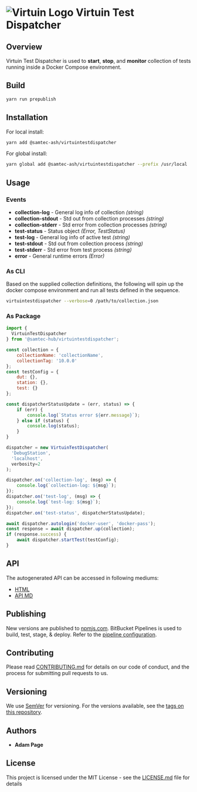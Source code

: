 
# ![Virtuin Logo](https://s3.amazonaws.com/virtuin-static-images/icon_white_64x64.png) Virtuin Test Dispatcher  

## Overview

Virtuin Test Dispatcher is used to **start**, **stop**, and **monitor** collection of tests running
inside a Docker Compose environment.

## Build

```bash
yarn run prepublish
```

## Installation

For local install:
```bash
yarn add @samtec-ash/virtuintestdispatcher
```
For global install:
```bash
yarn global add @samtec-ash/virtuintestdispatcher --prefix /usr/local
```

## Usage

### Events

* **collection-log** - General log info of collection *(string)*
* **collection-stdout** - Std out from collection processes *(string)*
* **collection-stderr** - Std error from collection processes *(string)*
* **test-status** - Status object *(Error, TestStatus)*
* **test-log** - General log info of active test *(string)*
* **test-stdout** - Std out from collection process *(string)*
* **test-stderr** - Std error from test process *(string)*
* **error** - General runtime errors *(Error)*

### As CLI

Based on the supplied collection definitions, the following will spin up the docker compose environment and run all tests defined in the sequence.
```bash
virtuintestdispatcher --verbose=0 /path/to/collection.json
```

### As Package

```javascript
import {
  VirtuinTestDispatcher
} from '@samtec-hub/virtuintestdispatcher';

const collection = {
	collectionName: 'collectionName',
	collectionTag: '10.0.0'
};
const testConfig = {
	dut: {},
	station: {},
	test: {}
};

const dispatcherStatusUpdate = (err, status) => {
	if (err) {
		console.log(`Status error ${err.message}`);
	} else if (status) {
		console.log(status);
	}
}

dispatcher = new VirtuinTestDispatcher(
  'DebugStation',
  'localhost',
  verbosity=2
);

dispatcher.on('collection-log', (msg) => {
	console.log(`collection-log: ${msg}`);
});
dispatcher.on('test-log', (msg) => {
	console.log(`test-log: ${msg}`);
});
dispatcher.on('test-status', dispatcherStatusUpdate);

await dispatcher.autologin('docker-user', 'docker-pass');
const response = await dispatcher.up(collection);
if (response.success) {
	await dispatcher.startTest(testConfig);
}
```

## API

The autogenerated API can be accessed in following mediums:
* [HTML](./docs/index.html)
* [API MD](./docs/api.md)

## Publishing

New versions are published to [npmjs.com](https://www.npmjs.com).
BitBucket Pipelines is used to build, test, stage, & deploy. Refer to the [pipeline configuration](https://bitbucket.org/samteccmd/virtuintestdispatcher/src/master/bitbucket-pipelines.yml).

## Contributing

Please read [CONTRIBUTING.md](CONTRIBUTING.md) for details on our code of conduct, and the process for submitting pull requests to us.

## Versioning

We use [SemVer](http://semver.org/) for versioning. For the versions available, see the [tags on this repository](https://bitbucket.org/samteccmd/virtuintestdispatcher/commits/).

## Authors

* **Adam Page**


## License

This project is licensed under the MIT License - see the [LICENSE.md](LICENSE.md) file for details
